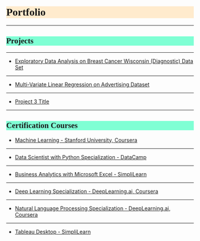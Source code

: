 <h1 style="background-color:BlanchedAlmond;font-family:Candara;">Portfolio</h1>

---
<h2 style="background-color:Aquamarine;font-family:Candara;">Projects</h2>

---

- [Exploratory Data Analysis on Breast Cancer Wisconsin (Diagnostic) Data Set](/Projects/EDA_Cancer.md)
---
- [Multi-Variate Linear Regression on Advertising Dataset](/Projects/Reg_Advertising.md)
---
- [Project 3 Title](http://example.com/)
---
<h2 style="background-color:Aquamarine;font-family:Candara;">Certification Courses</h2>

- [Machine Learning - Stanford University, Coursera](/Courses/ML.md)

---

- [Data Scientist with Python Specialization - DataCamp](/Courses/DSDC.md)

---

- [Business Analytics with Microsoft Excel - SimpliLearn](/Courses/BASL.md)

---

- [Deep Learning Specialization - DeepLearning.ai, Coursera](Courses/DL.md)

---

- [Natural Language Processing Specialization - DeepLearning.ai, Coursera](Courses/NLP.md)

---

- [Tableau Desktop - SimpliLearn](Courses/TDSL.md)
